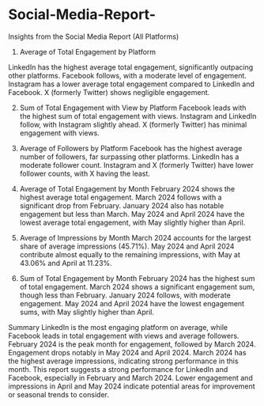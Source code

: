 # Social-Media-Report-

Insights from the Social Media Report (All Platforms)


1. Average of Total Engagement by Platform
   
LinkedIn has the highest average total engagement, significantly outpacing other platforms.
Facebook follows, with a moderate level of engagement.
Instagram has a lower average total engagement compared to LinkedIn and Facebook.
X (formerly Twitter) shows negligible engagement.


2. Sum of Total Engagement with View by Platform
Facebook leads with the highest sum of total engagement with views.
Instagram and LinkedIn follow, with Instagram slightly ahead.
X (formerly Twitter) has minimal engagement with views.


3. Average of Followers by Platform
Facebook has the highest average number of followers, far surpassing other platforms.
LinkedIn has a moderate follower count.
Instagram and X (formerly Twitter) have lower follower counts, with X having the least.


4. Average of Total Engagement by Month
February 2024 shows the highest average total engagement.
March 2024 follows with a significant drop from February.
January 2024 also has notable engagement but less than March.
May 2024 and April 2024 have the lowest average total engagement, with May slightly higher than April.


5. Average of Impressions by Month
March 2024 accounts for the largest share of average impressions (45.71%).
May 2024 and April 2024 contribute almost equally to the remaining impressions, with May at 43.06% and April at 11.23%.


6. Sum of Total Engagement by Month
February 2024 has the highest sum of total engagement.
March 2024 shows a significant engagement sum, though less than February.
January 2024 follows, with moderate engagement.
May 2024 and April 2024 have the lowest engagement sums, with May slightly higher than April.


Summary
LinkedIn is the most engaging platform on average, while Facebook leads in total engagement with views and average followers.
February 2024 is the peak month for engagement, followed by March 2024.
Engagement drops notably in May 2024 and April 2024.
March 2024 has the highest average impressions, indicating strong performance in this month.
This report suggests a strong performance for LinkedIn and Facebook, especially in February and March 2024. Lower engagement and impressions in April and May 2024 indicate potential areas for improvement or seasonal trends to consider.







